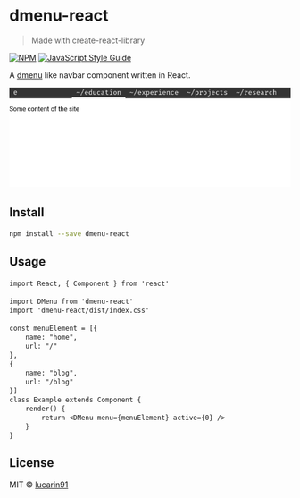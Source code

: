 # dmenu-react

> Made with create-react-library

[![NPM](https://img.shields.io/npm/v/dmenu-react.svg)](https://www.npmjs.com/package/dmenu-react) [![JavaScript Style Guide](https://img.shields.io/badge/code_style-standard-brightgreen.svg)](https://standardjs.com)

A [dmenu](https://tools.suckless.org/dmenu/) like navbar component written in React.

![example](./dmenu_example.png)

## Install

```bash
npm install --save dmenu-react
```

## Usage

```tsx
import React, { Component } from 'react'

import DMenu from 'dmenu-react'
import 'dmenu-react/dist/index.css'

const menuElement = [{
    name: "home",
    url: "/"
},
{
    name: "blog",
    url: "/blog"
}]
class Example extends Component {
    render() {
        return <DMenu menu={menuElement} active={0} />
    }
}
```

## License

MIT © [lucarin91](https://github.com/lucarin91)
